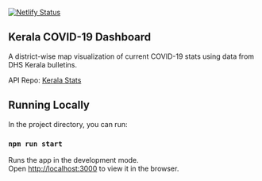 [![Netlify Status](https://api.netlify.com/api/v1/badges/be0fd124-2368-42e4-8a46-a46d0b3a757e/deploy-status)](https://app.netlify.com/sites/vigorous-lovelace-2951b2/deploys)
## Kerala COVID-19 Dashboard
A district-wise map visualization of current COVID-19 stats using data from DHS Kerala bulletins.

API Repo: [Kerala Stats](https://github.com/coronasafe/kerala_stats)

## Running Locally

In the project directory, you can run:

### `npm run start`

Runs the app in the development mode.<br />
Open [http://localhost:3000](http://localhost:3000) to view it in the browser.

